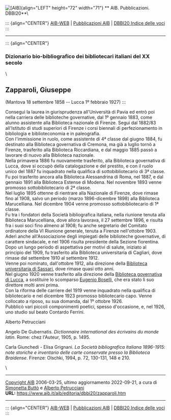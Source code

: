![\[AIB\]](/aib/wi/aibv72.gif){align="LEFT" height="72" width="71"}
** AIB. Pubblicazioni. DBBI20**\

::: {align="CENTER"}
[AIB-WEB](/) \| [Pubblicazioni AIB](/pubblicazioni/) \| [DBBI20 Indice
delle voci](dbbi20.htm)
:::

------------------------------------------------------------------------

::: {align="CENTER"}
### Dizionario bio-bibliografico dei bibliotecari italiani del XX secolo

\

## Zapparoli, Giuseppe

(Mantova 18 settembre 1858 -- Lucca 1º febbraio 1927)
:::

Conseguì la laurea in giurisprudenza all\'Università di Pavia ed entrò
poi nella carriera delle biblioteche governative, dal 1º gennaio 1883,
come alunno assistente alla Biblioteca nazionale di Firenze. Seguì dal
1882/83 all\'Istituto di studi superiori di Firenze i corsi biennali di
perfezionamento in bibliologia e biblioteconomia e in paleografia.\
Con l\'immissione in ruolo, come assistente di 4ª classe dal giugno
1884, fu destinato alla Biblioteca governativa di Cremona, ma già a
luglio tornò a Firenze, trasferito alla Biblioteca Riccardiana, e dal
maggio 1885 passò a lavorare di nuovo alla Biblioteca nazionale.\
Nella primavera 1886 fu nuovamente trasferito, alla Biblioteca
governativa di Lucca, dove si occupò della catalogazione e del prestito,
e con il ruolo unico del 1887 fu inquadrato nella qualifica di
sottobibliotecario di 3ª classe.\
Fu poi trasferito ancora alla Biblioteca Alessandrina di Roma, nel 1887,
e dal gennaio 1891 alla Biblioteca Estense di Modena. Nel novembre 1893
venne promosso sottobibliotecario di 2ª classe.\
Nel luglio 1895 ottenne di rientrare alla Nazionale di Firenze, dove
rimase fino al 1908, salvo un periodo (marzo 1896-dicembre 1898) alla
Biblioteca Marucelliana. Nel dicembre 1904 venne promosso
sottobibliotecario di 1ª classe.\
Fu tra i fondatori della Società bibliografica italiana, nella riunione
tenuta alla Biblioteca Marucelliana, dove allora lavorava, il 27
settembre 1896, e risulta fra i suoi soci fino almeno al 1908; fu anche
segretario del Comitato ordinatore della VI Riunione generale, tenuta a
Firenze nell\'ottobre 1903.\
Aderì anche all\'Associazione degli impiegati delle biblioteche
governative, di carattere sindacale, e nel 1906 risulta presidente della
Sezione fiorentina.\
Dopo un lungo periodo di aspettativa per motivi di salute, iniziato al
principio del 1909, fu trasferito alla Biblioteca universitaria di
Cagliari, dove rimase dal settembre 1910 al settembre 1912.\
Venne poi nominato, dall\'ottobre 1912, alla direzione della [Biblioteca
universitaria di Sassari](/aib/stor/teche/ss-uni.htm), dove rimase quasi
otto anni.\
Nel giugno 1920 venne trasferito alla direzione della [Biblioteca
governativa di Lucca](/aib/stor/teche/lu-sta.htm), a sostituire lo
scomparso [Eugenio Boselli](bosellie.htm), che era stato lì suo
direttore molti anni prima.\
Con la riforma delle carriere del 1919 venne inquadrato nella qualifica
di bibliotecario e nel dicembre 1923 promosso bibliotecario capo. Venne
collocato a riposo, su sua domanda, dal 1º ottobre 1926.\
Pubblicò vari piccoli componimenti poetici, spesso d\'occasione, e, nel
1926, uno studio sul beato Contardo Ferrini.

Alberto Petrucciani

Angelo De Gubernatis. *Dictionnaire international des écrivains du monde
latin*. Rome: chez l\'Auteur, 1905, p. 1495.

Carla Giunchedi - Elisa Grignani. *La Società bibliografica italiana
1896-1915: note storiche e inventario delle carte conservate presso la
Biblioteca Braidense*. Firenze: Olschki, 1994, p. 72, 130-131, 148 e
210.

\

------------------------------------------------------------------------

[Copyright AIB](/su-questo-sito/dichiarazione-di-copyright-aib-web/)
2006-03-25, ultimo aggiornamento 2022-09-21, a cura di [Simonetta
Buttò](/aib/redazione3.htm) e [Alberto
Petrucciani](/su-questo-sito/redazione-aib-web/)\
**URL:** https://www.aib.it/aib/editoria/dbbi20/zapparoli.htm

------------------------------------------------------------------------

::: {align="CENTER"}
[AIB-WEB](/) \| [Pubblicazioni AIB](/pubblicazioni/) \| [DBBI20 Indice
delle voci](dbbi20.htm)
:::
